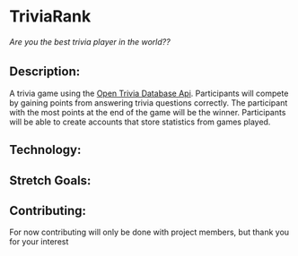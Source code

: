 # TriviaRank

###### Are you the best trivia player in the world??

## Description:

A trivia game using the [Open Trivia Database Api](https://opentdb.com/). Participants will compete by gaining points from answering trivia questions correctly. The participant with the most points at the end of the game will be the winner. Participants will be able to create accounts that store statistics from games played.

## Technology:

## Stretch Goals:

## Contributing:

For now contributing will only be done with project members, but thank you for your interest
